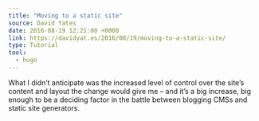 ```yaml
---
title: "Moving to a static site"
source: David Yates
date: 2016-08-19 12:21:00 +0000
link: https://davidyat.es/2016/08/19/moving-to-a-static-site/
type: Tutorial
tool:
  - hugo
---
```

What I didn’t anticipate was the increased level of control over the site’s content and layout the change would give me – and it’s a big increase, big enough to be a deciding factor in the battle between blogging CMSs and static site generators.






